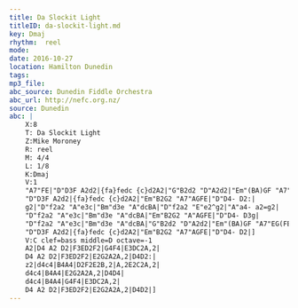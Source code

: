 ```yaml
---
title: Da Slockit Light
titleID: da-slockit-light.md
key: Dmaj
rhythm:  reel
mode:
date: 2016-10-27
location: Hamilton Dunedin
tags:
mp3_file:
abc_source: Dunedin Fiddle Orchestra
abc_url: http://nefc.org.nz/
source: Dunedin
abc: |
    X:8
    T: Da Slockit Light
    Z:Mike Moroney
    R: reel
    M: 4/4
    L: 1/8
    K:Dmaj
    V:1
    "A7"FE|"D"D3F A2d2|{fa}fedc {c}d2A2|"G"B2d2 "D"A2d2|"Em"(BA)GF "A7"EG(FE)|
    "D"D3F A2d2|{fa}fedc {c}d2A2|"Em"B2G2 "A7"AGFE|"D"D4- D2:|
    g2|"D"f2a2 "A"e3c|"Bm"d3e "A"dcBA|"D"f2a2 "E"e2^g2|"A"a4- a2=g2|
    "D"f2a2 "A"e3c|"Bm"d3e "A"dcBA|"Em"B2G2 "A"AGFE|"D"D4- D3g|
    "D"f2a2 "A"e3c|"Bm"d3e "A"dcBA|"G"B2d2 "D"A2d2|"Em"(BA)GF "A7"EG(FE)|
    "D"D3F A2d2|{fa}fedc {c}d2A2|"Em"B2G2 "A7"AGFE|"D"D4- D2|]
    V:C clef=bass middle=D octave=-1
    A2|D4 A2 D2|F3ED2F2|G4F4|E3DC2A,2|
    D4 A2 D2|F3ED2F2|E2G2A2A,2|D4D2:|
    z2|d4c4|B4A4|D2F2E2B,2|A,2E2C2A,2|
    d4c4|B4A4|E2G2A2A,2|D4D4|
    d4c4|B4A4|G4F4|E3DC2A,2|
    D4 A2 D2|F3ED2F2|E2G2A2A,2|D4D2|]
---
```

